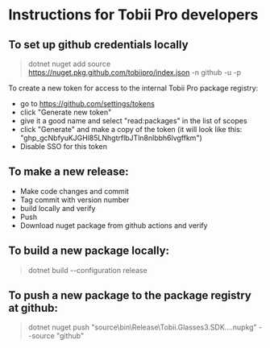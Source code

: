 # Instructions for Tobii Pro developers

## To set up github credentials locally

> dotnet nuget add source https://nuget.pkg.github.com/tobiipro/index.json -n github -u <github user name> -p <github token with access to packages>

To create a new token for access to the internal Tobii Pro package registry: 
* go to https://github.com/settings/tokens
* click "Generate new token"
* give it a good name and select "read:packages" in the list of scopes
* click "Generate" and make a copy of the token (it will look like this: "ghp_gcNbfyuKJGHl85LNhgtrflbJTln8nlbbh6lvgffkm")
* Disable SSO for this token

## To make a new release:

* Make code changes and commit
* Tag commit with version number
* build locally and verify
* Push 
* Download nuget package from github actions and verify

## To build a new package locally:

> dotnet build --configuration release

## To push a new package to the package registry at github:

> dotnet nuget push "source\bin\Release\Tobii.Glasses3.SDK.<major>.<minor>.<rev>.nupkg" --source "github"


